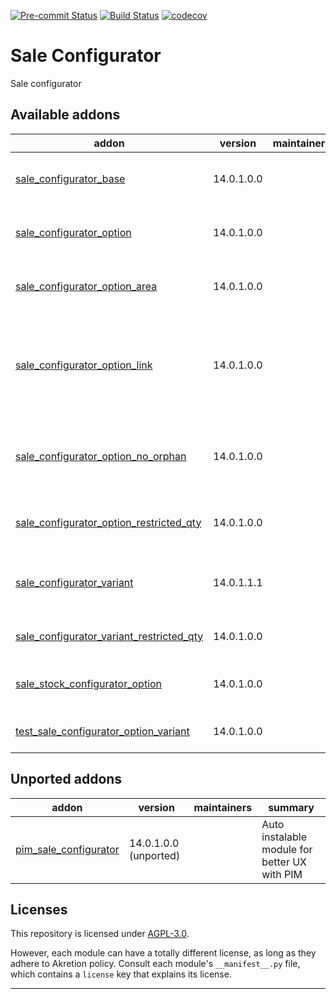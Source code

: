
<!-- /!\ Non OCA Context : Set here the badge of your runbot / runboat instance. -->
[![Pre-commit Status](https://github.com/akretion/sale-configurator/actions/workflows/pre-commit.yml/badge.svg?branch=14)](https://github.com/akretion/sale-configurator/actions/workflows/pre-commit.yml?query=branch%3A14)
[![Build Status](https://github.com/akretion/sale-configurator/actions/workflows/test.yml/badge.svg?branch=14)](https://github.com/akretion/sale-configurator/actions/workflows/test.yml?query=branch%3A14)
[![codecov](https://codecov.io/gh/akretion/sale-configurator/branch/14/graph/badge.svg)](https://codecov.io/gh/akretion/sale-configurator)
<!-- /!\ Non OCA Context : Set here the badge of your translation instance. -->

<!-- /!\ do not modify above this line -->

# Sale Configurator

Sale configurator

<!-- /!\ do not modify below this line -->

<!-- prettier-ignore-start -->

[//]: # (addons)

Available addons
----------------
addon | version | maintainers | summary
--- | --- | --- | ---
[sale_configurator_base](sale_configurator_base/) | 14.0.1.0.0 |  | Base module for sale configurator
[sale_configurator_option](sale_configurator_option/) | 14.0.1.0.0 |  | Base module for sale configurator
[sale_configurator_option_area](sale_configurator_option_area/) | 14.0.1.0.0 |  | Module to manage Option Typologies
[sale_configurator_option_link](sale_configurator_option_link/) | 14.0.1.0.0 |  | Module to manage Link betwen Options (the choise off one option add anthor option)
[sale_configurator_option_no_orphan](sale_configurator_option_no_orphan/) | 14.0.1.0.0 |  | Remove ability to add options as standard sale order lines
[sale_configurator_option_restricted_qty](sale_configurator_option_restricted_qty/) | 14.0.1.0.0 |  | Manage Restricted Qty on Sale configurator
[sale_configurator_variant](sale_configurator_variant/) | 14.0.1.1.1 |  | Extend sale configurator to manage product variant
[sale_configurator_variant_restricted_qty](sale_configurator_variant_restricted_qty/) | 14.0.1.0.0 |  | Glue module for compatibility
[sale_stock_configurator_option](sale_stock_configurator_option/) | 14.0.1.0.0 |  | Sale Stock glue module for sale configurator
[test_sale_configurator_option_variant](test_sale_configurator_option_variant/) | 14.0.1.0.0 |  | Module for testing compatibility


Unported addons
---------------
addon | version | maintainers | summary
--- | --- | --- | ---
[pim_sale_configurator](pim_sale_configurator/) | 14.0.1.0.0 (unported) |  | Auto instalable module for better UX with PIM

[//]: # (end addons)

<!-- prettier-ignore-end -->

## Licenses

This repository is licensed under [AGPL-3.0](LICENSE).

However, each module can have a totally different license, as long as they adhere to Akretion
policy. Consult each module's `__manifest__.py` file, which contains a `license` key
that explains its license.

----
<!-- /!\ Non OCA Context : Set here the full description of your organization. -->

